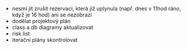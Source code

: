 - nesmí jít zrušit rezervaci, která již uplynula (např. dnes v 11hod ráno, když je 16 hod) ani se nezobrazí
- dodělat projektový plán
- class a db diagramy aktualizovat
- risk list
- iterační plány skontrolovat
